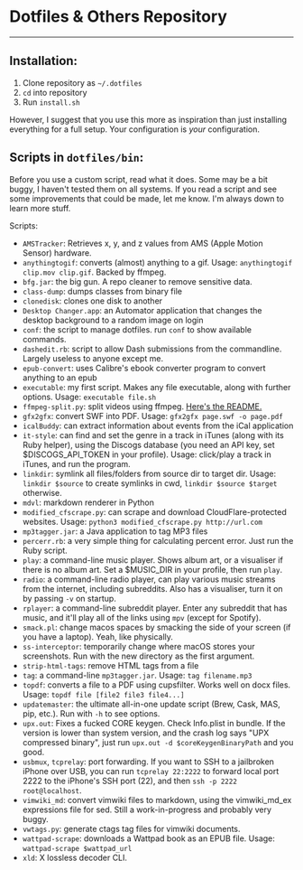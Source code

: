 # Dotfiles & Others Repository
---

## Installation:
1. Clone repository as `~/.dotfiles`
2. `cd` into repository
3. Run `install.sh`

However, I suggest that you use this more as inspiration than just installing everything for a full setup. Your configuration is *your* configuration.

## Scripts in `dotfiles/bin`:
Before you use a custom script, read what it does. Some may be a bit buggy, I haven't tested them on all systems.
If you read a script and see some improvements that could be made, let me know. I'm always down to learn more stuff.

Scripts:
* `AMSTracker`: Retrieves x, y, and z values from AMS (Apple Motion Sensor) hardware.
* `anythingtogif`: converts (almost) anything to a gif. Usage: `anythingtogif clip.mov clip.gif`. Backed by ffmpeg.
* `bfg.jar`: the big gun. A repo cleaner to remove sensitive data.
* `class-dump`: dumps classes from binary file
* `clonedisk`: clones one disk to another
* `Desktop Changer.app`: an Automator application that changes the desktop background to a random image on login
* `conf`: the script to manage dotfiles. run `conf` to show available commands.
* `dashedit.rb`: script to allow Dash submissions from the commandline. Largely useless to anyone except me.
* `epub-convert`: uses Calibre's ebook converter program to convert anything to an epub
* `executable`: my first script. Makes any file executable, along with further options. Usage: `executable file.sh`
* `ffmpeg-split.py`: split videos using ffmpeg. [Here's the README.](ffmpeg-split-README.md)
* `gfx2gfx`: convert SWF into PDF. Usage: `gfx2gfx page.swf -o page.pdf`
* `icalBuddy`: can extract information about events from the iCal application
* `it-style`: can find and set the genre in a track in iTunes (along with its Ruby helper), using the Discogs database (you need an API key, set $DISCOGS_API_TOKEN in your profile). Usage: click/play a track in iTunes, and run the program.
* `linkdir`: symlink all files/folders from source dir to target dir. Usage: `linkdir $source` to create symlinks in cwd, `linkdir $source $target` otherwise.
* `mdvl`: markdown renderer in Python
* `modified_cfscrape.py`: can scrape and download CloudFlare-protected websites. Usage: `python3 modified_cfscrape.py http://url.com`
* `mp3tagger.jar`: a Java application to tag MP3 files
* `percerr.rb`: a very simple thing for calculating percent error. Just run the Ruby script.
* `play`: a command-line music player. Shows album art, or a visualiser if there is no album art. Set a $MUSIC_DIR in your profile, then run `play`.
* `radio`: a command-line radio player, can play various music streams from the internet, including subreddits. Also has a visualiser, turn it on by passing `-v` on startup.
* `rplayer`: a command-line subreddit player. Enter any subreddit that has music, and it'll play all of the links using `mpv` (except for Spotify).
* `smack.pl`: change macos spaces by smacking the side of your screen (if you have a laptop). Yeah, like physically.
* `ss-interceptor`: temporarily change where macOS stores your screenshots. Run with the new directory as the first argument.
* `strip-html-tags`: remove HTML tags from a file
* `tag`: a command-line `mp3tagger.jar`. Usage: `tag filename.mp3`
* `topdf`: converts a file to a PDF using cupsfilter. Works well on docx files. Usage: `topdf file [file2 file3 file4...]`
* `updatemaster`: the ultimate all-in-one update script (Brew, Cask, MAS, pip, etc.). Run with `-h` to see options.
* `upx.out`: Fixes a fucked CORE keygen. Check Info.plist in bundle. If the version is lower than system version, and the crash log says "UPX compressed binary", just run `upx.out -d $coreKeygenBinaryPath` and you good.
* `usbmux`, `tcprelay`: port forwarding. If you want to SSH to a jailbroken iPhone over USB, you can run `tcprelay 22:2222` to forward local port 2222 to the iPhone's SSH port (22), and then `ssh -p 2222 root@localhost`.
* `vimwiki_md`: convert vimwiki files to markdown, using the vimwiki_md_ex expressions file for sed. Still a work-in-progress and probably very buggy.
* `vwtags.py`: generate ctags tag files for vimwiki documents.
* `wattpad-scrape`: downloads a Wattpad book as an EPUB file. Usage: `wattpad-scrape $wattpad_url`
* `xld`: X lossless decoder CLI.
